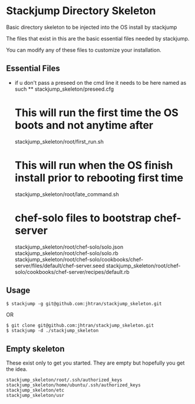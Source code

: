 # Stackjump Directory Skeleton

Basic directory skeleton to be injected into the OS install by stackjump

The files that exist in this are the basic essential files needed by stackjump.

You can modify any of these files to customize your installation.

## Essential Files

* if u don't pass a preseed on the cmd line it needs to be here named as such
** stackjump_skeleton/preseed.cfg	

	# This will run the first time the OS boots and not anytime after
	stackjump_skeleton/root/first_run.sh  
	# This will run when the OS finish install prior to rebooting first time
	stackjump_skeleton/root/late_command.sh
	# chef-solo files to bootstrap chef-server 
	stackjump_skeleton/root/chef-solo/solo.json 
	stackjump_skeleton/root/chef-solo/solo.rb  
	stackjump_skeleton/root/chef-solo/cookbooks/chef-server/files/default/chef-server.seed
	stackjump_skeleton/root/chef-solo/cookbooks/chef-server/recipes/default.rb

## Usage

	$ stackjump -g git@github.com:jhtran/stackjump_skeleton.git

OR

	$ git clone git@github.com:jhtran/stackjump_skeleton.git
	$ stackjump -d ./stackjump_skeleton

## Empty skeleton

These exist only to get you started.  They are empty but hopefully you get the idea.

	stackjump_skeleton/root/.ssh/authorized_keys
	stackjump_skeleton/home/ubuntu/.ssh/authorized_keys
	stackjump_skeleton/etc
	stackjump_skeleton/usr
